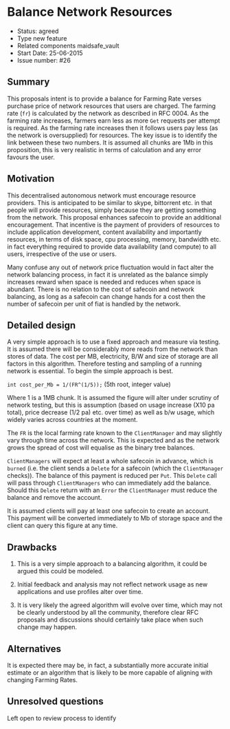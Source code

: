 # Balance Network Resources

- Status: agreed
- Type new feature
- Related components maidsafe_vault
- Start Date: 25-06-2015
- Issue number: #26

## Summary

This proposals intent is to provide a balance for Farming Rate verses purchase price of network resources that users are charged. The farming rate (`fr`) is calculated by the network as described in RFC 0004. As the farming rate increases, farmers earn less as more `Get` requests per attempt is required. As the farming rate increases then it follows users pay less (as the network is oversupplied) for resources. The key issue is to identify the link between these two numbers. It is assumed all chunks are 1Mb in this proposition, this is very realistic in terms of calculation and any error favours the user.

## Motivation

This decentralised autonomous network must encourage resource providers. This is anticipated to be similar to skype, bittorrent etc. in that people will provide resources, simply because they are getting something from the network. This proposal enhances safecoin to provide an additional encouragement. That incentive is the payment of providers of resources to include application development, content availability and importantly resources, in terms of disk space, cpu processing, memory, bandwidth etc. in fact everything required to provide data availability (and compute) to all users, irrespective of the use or users.

Many confuse any out of network price fluctuation would in fact alter the network balancing process, in fact it is unrelated as the balance simply increases reward when space is needed and reduces when space is abundant. There is no relation to the cost of safecoin and network balancing, as long as a safecoin can change hands for a cost then the number of safecoin per unit of fiat is handled by the network.

## Detailed design

A very simple approach is to use a fixed approach and measure via testing. It is assumed there will be considerably more reads from the network than stores of data. The cost per MB, electricity, B/W and size of storage are all factors in this algorithm. Therefore testing and sampling of a running network is essential. To begin the simple approach is best.

`int cost_per_Mb = 1/(FR^(1/5));`  (5th root, integer value)

Where 1 is a 1MB chunk. It is assumed the figure will alter under scrutiny of network testing, but this is assumption (based on usage increase (X10 pa total), price decrease (1/2 pa) etc. over time) as well as b/w usage, which widely varies across countries at the moment.

The `FR` is the local farming rate known to the `ClientManager` and may slightly vary through time across the network. This is expected and as the network grows the spread of cost will equalise as the binary tree balances.

`ClientManagers` will expect at least a whole safecoin in advance, which is `burned` (i.e. the client sends a `Delete` for a safecoin (which the `ClientManager` checks)). The balance of this payment is reduced per `Put`. This `Delete` call will pass through `ClientManagers` who can immediately add the balance. Should this `Delete` return with an `Error` the `ClientManager` must reduce the balance and remove the account.

It is assumed clients will pay at least one safecoin to create an account. This payment will be converted immediately to Mb of storage space and the client can query this figure at any time.

## Drawbacks

1. This is a very simple approach to a balancing algorithm, it could be argued this could be modeled.

2. Initial feedback and analysis may not reflect network usage as new applications and use profiles alter over time.

3. It is very likely the agreed algorithm will evolve over time, which may not be clearly understood by all the community, therefore clear RFC proposals and discussions should certainly take place when such change may happen.

## Alternatives

It is expected there may be, in fact, a substantially more accurate initial estimate or an algorithm that is likely to be more capable of aligning with changing Farming Rates.

## Unresolved questions

Left open to review process to identify
